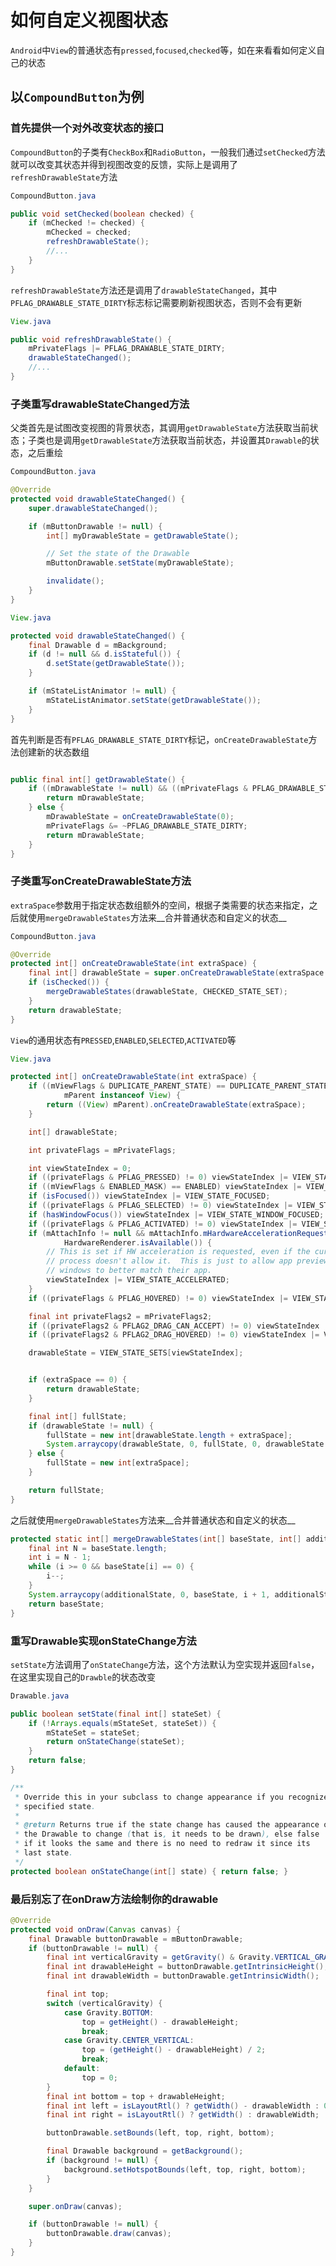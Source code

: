 # 如何自定义视图状态
`Android`中`View`的普通状态有`pressed`,`focused`,`checked`等，如在来看看如何定义自己的状态

## 以`CompoundButton`为例

### 首先提供一个对外改变状态的接口

`CompoundButton`的子类有`CheckBox`和`RadioButton`，一般我们通过`setChecked`方法就可以改变其状态并得到视图改变的反馈，实际上是调用了`refreshDrawableState`方法

```java
CompoundButton.java

public void setChecked(boolean checked) {
    if (mChecked != checked) {
        mChecked = checked;
        refreshDrawableState();
        //...
    }
}
```
`refreshDrawableState`方法还是调用了`drawableStateChanged`，其中`PFLAG_DRAWABLE_STATE_DIRTY`标志标记需要刷新视图状态，否则不会有更新
```java
View.java

public void refreshDrawableState() {
    mPrivateFlags |= PFLAG_DRAWABLE_STATE_DIRTY;
    drawableStateChanged();
    //...
}

```
### 子类重写drawableStateChanged方法

父类首先是试图改变视图的背景状态，其调用`getDrawableState`方法获取当前状态；子类也是调用`getDrawableState`方法获取当前状态，并设置其`Drawable`的状态，之后重绘

```java
CompoundButton.java

@Override
protected void drawableStateChanged() {
    super.drawableStateChanged();

    if (mButtonDrawable != null) {
        int[] myDrawableState = getDrawableState();

        // Set the state of the Drawable
        mButtonDrawable.setState(myDrawableState);

        invalidate();
    }
}

```

```java
View.java

protected void drawableStateChanged() {
    final Drawable d = mBackground;
    if (d != null && d.isStateful()) {
        d.setState(getDrawableState());
    }

    if (mStateListAnimator != null) {
        mStateListAnimator.setState(getDrawableState());
    }
}

```

首先判断是否有`PFLAG_DRAWABLE_STATE_DIRTY`标记，`onCreateDrawableState`方法创建新的状态数组

```java

public final int[] getDrawableState() {
    if ((mDrawableState != null) && ((mPrivateFlags & PFLAG_DRAWABLE_STATE_DIRTY) == 0)) {
        return mDrawableState;
    } else {
        mDrawableState = onCreateDrawableState(0);
        mPrivateFlags &= ~PFLAG_DRAWABLE_STATE_DIRTY;
        return mDrawableState;
    }
}

```

### 子类重写onCreateDrawableState方法

`extraSpace`参数用于指定状态数组额外的空间，根据子类需要的状态来指定，之后就使用`mergeDrawableStates`方法来__合并普通状态和自定义的状态__
```java
CompoundButton.java

@Override
protected int[] onCreateDrawableState(int extraSpace) {
    final int[] drawableState = super.onCreateDrawableState(extraSpace + 1);
    if (isChecked()) {
        mergeDrawableStates(drawableState, CHECKED_STATE_SET);
    }
    return drawableState;
}
```
`View`的通用状态有`PRESSED`,`ENABLED`,`SELECTED`,`ACTIVATED`等
```java
View.java

protected int[] onCreateDrawableState(int extraSpace) {
    if ((mViewFlags & DUPLICATE_PARENT_STATE) == DUPLICATE_PARENT_STATE &&
            mParent instanceof View) {
        return ((View) mParent).onCreateDrawableState(extraSpace);
    }

    int[] drawableState;

    int privateFlags = mPrivateFlags;

    int viewStateIndex = 0;
    if ((privateFlags & PFLAG_PRESSED) != 0) viewStateIndex |= VIEW_STATE_PRESSED;
    if ((mViewFlags & ENABLED_MASK) == ENABLED) viewStateIndex |= VIEW_STATE_ENABLED;
    if (isFocused()) viewStateIndex |= VIEW_STATE_FOCUSED;
    if ((privateFlags & PFLAG_SELECTED) != 0) viewStateIndex |= VIEW_STATE_SELECTED;
    if (hasWindowFocus()) viewStateIndex |= VIEW_STATE_WINDOW_FOCUSED;
    if ((privateFlags & PFLAG_ACTIVATED) != 0) viewStateIndex |= VIEW_STATE_ACTIVATED;
    if (mAttachInfo != null && mAttachInfo.mHardwareAccelerationRequested &&
            HardwareRenderer.isAvailable()) {
        // This is set if HW acceleration is requested, even if the current
        // process doesn't allow it.  This is just to allow app preview
        // windows to better match their app.
        viewStateIndex |= VIEW_STATE_ACCELERATED;
    }
    if ((privateFlags & PFLAG_HOVERED) != 0) viewStateIndex |= VIEW_STATE_HOVERED;

    final int privateFlags2 = mPrivateFlags2;
    if ((privateFlags2 & PFLAG2_DRAG_CAN_ACCEPT) != 0) viewStateIndex |= VIEW_STATE_DRAG_CAN_ACCEPT;
    if ((privateFlags2 & PFLAG2_DRAG_HOVERED) != 0) viewStateIndex |= VIEW_STATE_DRAG_HOVERED;

    drawableState = VIEW_STATE_SETS[viewStateIndex];


    if (extraSpace == 0) {
        return drawableState;
    }

    final int[] fullState;
    if (drawableState != null) {
        fullState = new int[drawableState.length + extraSpace];
        System.arraycopy(drawableState, 0, fullState, 0, drawableState.length);
    } else {
        fullState = new int[extraSpace];
    }

    return fullState;
}

```

之后就使用`mergeDrawableStates`方法来__合并普通状态和自定义的状态__

```java
protected static int[] mergeDrawableStates(int[] baseState, int[] additionalState) {
    final int N = baseState.length;
    int i = N - 1;
    while (i >= 0 && baseState[i] == 0) {
        i--;
    }
    System.arraycopy(additionalState, 0, baseState, i + 1, additionalState.length);
    return baseState;
}
```
### 重写Drawable实现onStateChange方法

`setState`方法调用了`onStateChange`方法，这个方法默认为空实现并返回`false`，在这里实现自己的`Drawble`的状态改变
```java
Drawable.java

public boolean setState(final int[] stateSet) {
    if (!Arrays.equals(mStateSet, stateSet)) {
        mStateSet = stateSet;
        return onStateChange(stateSet);
    }
    return false;
}
```

```java
/**
 * Override this in your subclass to change appearance if you recognize the
 * specified state.
 *
 * @return Returns true if the state change has caused the appearance of
 * the Drawable to change (that is, it needs to be drawn), else false
 * if it looks the same and there is no need to redraw it since its
 * last state.
 */
protected boolean onStateChange(int[] state) { return false; }
```

### 最后别忘了在onDraw方法绘制你的drawable

```java
@Override
protected void onDraw(Canvas canvas) {
    final Drawable buttonDrawable = mButtonDrawable;
    if (buttonDrawable != null) {
        final int verticalGravity = getGravity() & Gravity.VERTICAL_GRAVITY_MASK;
        final int drawableHeight = buttonDrawable.getIntrinsicHeight();
        final int drawableWidth = buttonDrawable.getIntrinsicWidth();

        final int top;
        switch (verticalGravity) {
            case Gravity.BOTTOM:
                top = getHeight() - drawableHeight;
                break;
            case Gravity.CENTER_VERTICAL:
                top = (getHeight() - drawableHeight) / 2;
                break;
            default:
                top = 0;
        }
        final int bottom = top + drawableHeight;
        final int left = isLayoutRtl() ? getWidth() - drawableWidth : 0;
        final int right = isLayoutRtl() ? getWidth() : drawableWidth;

        buttonDrawable.setBounds(left, top, right, bottom);

        final Drawable background = getBackground();
        if (background != null) {
            background.setHotspotBounds(left, top, right, bottom);
        }
    }

    super.onDraw(canvas);

    if (buttonDrawable != null) {
        buttonDrawable.draw(canvas);
    }
}
```

